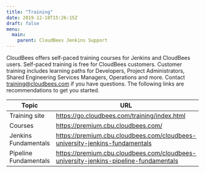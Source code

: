 ```yaml
---
title: "Training"
date: 2019-12-18T15:26:15Z
draft: false
menu:
  main:
    parent: CloudBees Jenkins Support
---
```


CloudBees offers self-paced training courses for Jenkins and CloudBees users. Self-paced training is free for CloudBees customers. Customer training includes learning paths for Developers, Project Administrators, Shared Engineering Services Managers, Operations and more. Contact training@cloudbees.com if you have questions. The following links are recommendations to get you started.

|Topic                    |URL                                             |
|-------------------------|------------------------------------------------|
|Training site	|https://go.cloudbees.com/training/index.html |
|Courses |https://premium.cbu.cloudbees.com/ |
|Jenkins Fundamentals |https://premium.cbu.cloudbees.com/cloudbees-university-jenkins-fundamentals |
|Pipeline Fundamentals |https://premium.cbu.cloudbees.com/cloudbees-university-jenkins-pipeline-fundamentals |

